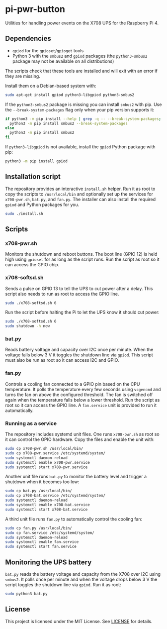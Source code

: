 # pi-pwr-button

Utilities for handling power events on the X708 UPS for the Raspberry Pi 4.

## Dependencies

- `gpiod` for the `gpioset`/`gpioget` tools
- Python 3 with the `smbus2` and `gpiod` packages (the `python3-smbus2` package may not be
  available on all distributions)

The scripts check that these tools are installed and will exit with an error if
they are missing.

Install them on a Debian-based system with:

```bash
sudo apt-get install gpiod python3-libgpiod python3-smbus2
```

If the `python3-smbus2` package is missing you can install `smbus2` with pip.
Use the `--break-system-packages` flag only when your pip version supports it:

```bash
if python3 -m pip install --help | grep -q -- --break-system-packages; then
  python3 -m pip install smbus2 --break-system-packages
else
  python3 -m pip install smbus2
fi
```

If `python3-libgpiod` is not available,
install the `gpiod` Python package with pip:

```bash
python3 -m pip install gpiod
```

## Installation script

The repository provides an interactive `install.sh` helper. Run it as root to
copy the scripts to `/usr/local/bin` and optionally set up the services for
`x708-pwr.sh`, `bat.py`, and `fan.py`. The installer can also install the required
`gpiod` and Python packages for you.

```bash
sudo ./install.sh
```

## Scripts

### x708-pwr.sh
Monitors the shutdown and reboot buttons. The boot line (GPIO 12) is held
high using `gpioset` for as long as the script runs. Run the script as root so
it can access the GPIO chip.

### x708-softsd.sh
Sends a pulse on GPIO 13 to tell the UPS to cut power after a delay. This
script also needs to run as root to access the GPIO line.

```bash
sudo ./x708-softsd.sh 6
```

Run the script before halting the Pi to let the UPS know it should cut
power:

```bash
sudo ./x708-softsd.sh 6
sudo shutdown -h now
```

### bat.py
Reads battery voltage and capacity over I2C once per minute. When the voltage
falls below 3&nbsp;V it toggles the shutdown line via `gpiod`. This script must
also be run as root so it can access I2C and GPIO.

### fan.py
Controls a cooling fan connected to a GPIO pin based on the CPU temperature.
It polls the temperature every few seconds using `vcgencmd` and turns the fan
on above the configured threshold. The fan is switched off again when the
temperature falls below a lower threshold. Run the script as root so it can
access the GPIO line. A `fan.service` unit is provided to run it
automatically.

### Running as a service

The repository includes systemd unit files. One runs `x708-pwr.sh` as root so
it can control the GPIO hardware. Copy the files and enable the unit with:

```bash
sudo cp x708-pwr.sh /usr/local/bin/
sudo cp x708-pwr.service /etc/systemd/system/
sudo systemctl daemon-reload
sudo systemctl enable x708-pwr.service
sudo systemctl start x708-pwr.service
```

Another unit file runs `bat.py` to monitor the battery level and trigger a
shutdown when it becomes too low:

```bash
sudo cp bat.py /usr/local/bin/
sudo cp x708-bat.service /etc/systemd/system/
sudo systemctl daemon-reload
sudo systemctl enable x708-bat.service
sudo systemctl start x708-bat.service
```

A third unit file runs `fan.py` to automatically control the cooling fan:

```bash
sudo cp fan.py /usr/local/bin/
sudo cp fan.service /etc/systemd/system/
sudo systemctl daemon-reload
sudo systemctl enable fan.service
sudo systemctl start fan.service
```

## Monitoring the UPS battery

`bat.py` reads the battery voltage and capacity from the X708 over I2C using
`smbus2`. It polls once per minute and when the voltage drops below 3&nbsp;V the
script toggles the shutdown line via `gpiod`. Run it as root:

```bash
sudo python3 bat.py
```

## License
This project is licensed under the MIT License. See [LICENSE](LICENSE) for details.

